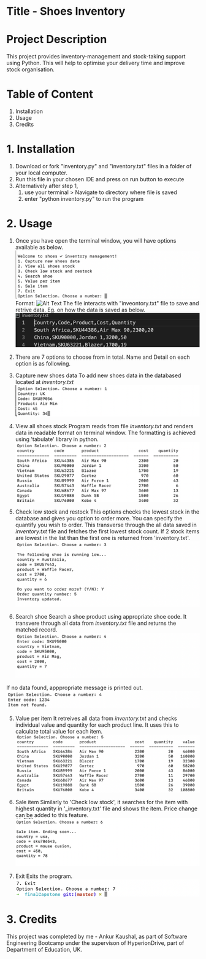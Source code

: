 # Title - Shoes Inventory

# Project Description
This project provides inventory-management and stock-taking support using Python.
This will help to optimise your delivery time and improve stock organisation.

# Table of Content
1.  Installation
1. Usage
1. Credits

# 1. Installation
1. Download or fork "inventory.py" and "inventory.txt" files in a folder of your
 local computer.
1. Run this file in your chosen IDE and press on run button to execute
1. Alternatively after step 1,
    1. use your terminal > Navigate to directory where file is saved
    1. enter "python inventory.py" to run the program

# 2. Usage
1. Once you have open the terminal window, you will have options available as below.
![main options](/Pictures/menu.png) Format: ![Alt Text](url)
The file interacts with "inveontory.txt" file to save and retrive data.
Eg. on how the data is saved as below.
![Inventory File](/Pictures/inventory_txt_file.png)

1. There are 7 options to choose from in total. Name and Detail on each option is
as following.
  1. Capture new shoes data
  To add new shoes data in the databased located at _inventory.txt_
  ![Option 1](/Pictures/option_1.png)

  2. View all shoes stock
  Program reads from file _inventory.txt_ and renders data in readable format on
  terminal window. The formatting is achieved using 'tabulate' library in python.
  ![Option 2](/Pictures/option_2.png)

  3. Check low stock and restock
  This options checks the lowest stock in the database and gives you option to order
  more. You can specify the quantify you wish to order. This transverse through
  the all data saved in _inventory.txt_ file and fetches the first lowest stock count.
  If 2 stock items are lowest in the list than the first one is returned from 'inventory.txt'.
  ![Option 3](/Pictures/option_3.png)

  4. Search shoe
  Search a shoe product using appropriate shoe code. It transvere through all
  data from _inventory.txt_ file and returns the matched record.
  ![Option 4](/Pictures/option_4.png)

  If no data found, apppropriate message is printed out.
  ![Item not found](/Pictures/option_4a.png)

  5. Value per item
  It retreives all data from _inventory.txt_ and checks individual value and
  quantity for each product line. It uses this to calculate total value for each
  item.
  ![Option 5](/Pictures/option_5.png)


  6. Sale item
  Similarly to 'Check low stock', it searches for the item with highest quantity
  in '_inventory.txt' file and shows the item. Price change can be added to this feature.
  ![Option 6](/Pictures/option_6.png)

  7. Exit
  Exits the program.
![Option 7](/Pictures/option_7.png)


# 3. Credits
This project was completed by me -  Ankur Kaushal, as part of Software Engineering
Bootcamp under the supervison of HyperionDrive, part of Department of Education, UK.
